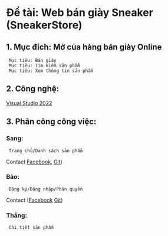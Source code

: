 # Đề tài: Web bán giày Sneaker (SneakerStore) 
## 1. Mục đích: Mở của hàng bán giày Online
     Mục tiêu: Bán giày
     Mục tiêu: Tìm kiếm sản phẩm
     Mục tiêu: Xem thông tin sản phẩm
## 2. Công nghệ: 
[Visual Studio 2022](https://visualstudio.microsoft.com/)
## 3. Phân công công việc: 
### Sang: 
     Trang chủ/Danh sách sản phẩm
Contact
     [Facebook](https://facebook.com/sangnguyen01678/), [Git](https://github.com/tansang1230/)) 
### Bảo:
     Đăng ký/Đăng nhập/Phân quyền
Contact
      ([Facebook](https://facebook.com/beoxx.2804/) [Git](https://github.com/G1aBa0/))
### Thắng: 
     Chi tiết sản phẩm
